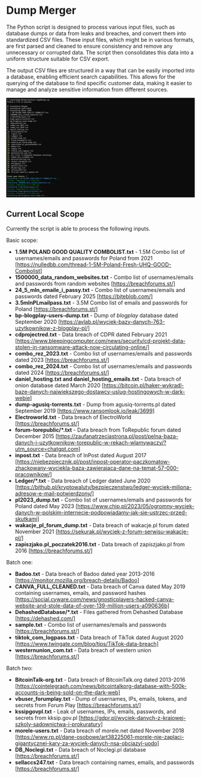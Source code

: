 # Dump Merger

The Python script is designed to process various input files, such as database dumps or data from leaks and breaches, and convert them into standardized CSV files. These input files, which might be in various formats, are first parsed and cleaned to ensure consistency and remove any unnecessary or corrupted data. The script then consolidates this data into a uniform structure suitable for CSV export.

The output CSV files are structured in a way that can be easily imported into a database, enabling efficient search capabilities. This allows for the querying of the database to find specific customer data, making it easier to manage and analyze sensitive information from different sources.

![Preview](./assets/preview-1.png)

## Current Local Scope

Currently the script is able to process the following inputs.

Basic scope:
- **1.5M POLAND GOOD QUALITY COMBOLIST.txt** - 1.5M Combo list of usernames/emails and passwords for Poland from 2021 [https://nulledbb.com/thread-1-5M-Poland-Fresh-UHQ-GOOD-Combolist]
- **1500000_data_random_websites.txt** - Combo list of usernames/emails and passwords from random websites [https://breachforums.st/]
- **24_5_mln_emaile_i_passy.txt** - Combo list of usernames/emails and passwords dated February 2025 [https://biteblob.com/]
- **3.5mlnPLmailpass.txt** - 3.5M Combo list of emails and passwords for Poland [https://breachforums.st/]
- **bp-blogplay-users-dump.txt** - Dump of *blogplay* database dated September 2020 [https://avlab.pl/wyciek-bazy-danych-763-uzytkownikow-z-blogplay-pl/]
- **cdprojectred.txt** - Data breach of CDPR dated February 2021 [https://www.bleepingcomputer.com/news/security/cd-projekt-data-stolen-in-ransomware-attack-now-circulating-online/]
- **combo_rez_2023.txt** - Combo list of usernames/emails and passwords dated 2023 [https://breachforums.st/]
- **combo_rez_2024.txt** - Combo list of usernames/emails and passwords dated 2024 [https://breachforums.st/]
- **daniel_hosting.txt and daniel_hosting_emails.txt** - Data breach of onion database dated March 2020 [https://bitcoin.pl/haker-wykradl-baze-danych-najwiekszego-dostawcy-uslug-hostingowych-w-dark-webie]
- **dump-agusiq-torrents.txt** - Dump from agusiq-torrents.pl dated September 2019 [https://www.ransomlook.io/leak/3699]
- **Electroworld.txt** - Data breach of ElectroWorld [https://breachforums.st/]
- **forum-torepublic/*.txt** - Data breach from ToRepublic forum dated December 2015 [https://zaufanatrzeciastrona.pl/post/pelna-baza-danych-i-uzytkownikow-torepublic-w-rekach-wlamywaczy/?utm_source=chatgpt.com]
- **inpost.txt** - Data breach of InPost dated August 2017 [https://niebezpiecznik.pl/post/inpost-operator-paczkomatow-zhackowany-wyciekla-baza-zawierajaca-dane-na-temat-57-000-pracownikow/]
- **Ledger/*.txt** - Data breach of Ledger dated June 2020 [https://bithub.pl/kryptowaluty/bezpieczenstwo/ledger-wyciek-miliona-adresow-e-mail-potwierdzony/]
- **pl2023_dump.txt** - Combo list of usernames/emails and passwords for Poland dated May 2023 [https://www.chip.pl/2023/05/ogromny-wyciek-danych-w-polskim-internecie-podpowiadamy-jak-sie-ustrzec-przed-skutkami]
- **wakacje_pl_forum_dump.txt** - Data breach of wakacje.pl forum dated November 2021 [https://sekurak.pl/wyciek-z-forum-serwisu-wakacje-pl/]
- **zapiszjako.pl_poczatek2016.txt** - Data breach of zapiszjako.pl from 2016 [https://breachforums.st/]

Batch one:
- **Badoo.txt** - Data breach of Badoo dated year 2013-2016 [https://monitor.mozilla.org/breach-details/Badoo]
- **CANVA_FULL_CLEANED.txt** - Data breach of Canva dated May 2019 containing usernames, emails, and password hashes [https://social.cyware.com/news/gnosticplayers-hacked-canva-website-and-stole-data-of-over-139-million-users-a090636b]
- **DehashedDatabase/*.txt** - Files gathered from Dehashed Database [https://dehashed.com/]
- **sample.txt** - Combo list of usernames/emails and passwords [https://breachforums.st/]
- **tiktok_com_logpass.txt** - Data breach of TikTok dated August 2020 [https://www.twingate.com/blog/tips/TikTok-data-breach]
- **westernunion_com.txt** - Data breach of western union [https://breachforums.st/]

Batch two:
- **BitcoinTalk-org.txt** - Data breach of BitcoinTalk.org dated 2013-2016 [https://cointelegraph.com/news/bitcointalkorg-database-with-500k-accounts-is-being-sold-on-the-dark-web]
- **vbuser_forumplay.txt** - Dump of usernames, IPs, emails, tokens, and secrets from Forum Play [https://breachforums.st/]
- **kssipgovpl.txt** - Leak of usernames, IPs, emails, passwords, and secrets from kksip.gov.pl [https://gdpr.pl/wyciek-danych-z-krajowej-szkoly-sadownictwa-i-prokuratury]
- **morele-users.txt** - Data breach of morele.net dated November 2018 [https://www.rp.pl/dane-osobowe/art38225061-morele-nie-zaplaci-gigantycznej-kary-za-wyciek-danych-nsa-obciazyl-uodo]
- **DB_Noclegi.txt** - Data breach of Noclegi.pl database [https://breachforums.st/]
- **sellaccs247.txt** - Data breach containing names, emails, and passwords [https://breachforums.st/]
